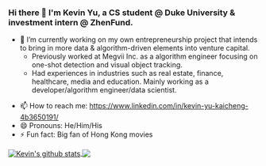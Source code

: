 ### Hi there 👋 I'm  Kevin Yu, a CS student @ Duke University & investment intern @ ZhenFund. 


- 🔭 I’m currently working on my own entrepreneurship project that intends to bring in more data & algorithm-driven elements into venture capital.  
    - Previously worked at Megvii Inc. as a algorithm engineer focusing on one-shot detection and visual object tracking.  
    - Had experiences in industries such as real estate, finance, healthcare, media and education. Mainly working as a developer/algorithm engineer/data scientist.
<!-- - 🌱 I’m currently learning 
- 👯 I’m looking to collaborate on ...
- 🤔 I’m looking for help with ...
- 💬 Ask me about ... -->
- 📫 How to reach me: https://www.linkedin.com/in/kevin-yu-kaicheng-4b3650191/
- 😄 Pronouns: He/Him/His
- ⚡ Fun fact: Big fan of Hong Kong movies


<a href="https://github.com/KevinYu2050/github-readme-stats">
  <img align="center" src="https://github-readme-stats.vercel.app/api?username=KevinYu2050&show_icons=true&include_all_commits=true&count_private=true&theme=synthwave" alt="Kevin's github stats" />
</a>
<a href="https://github.com/KevinYu2050//github-readme-stats">
  <!-- Change the `github-readme-stats.KevinYu2050.vercel.app` to `github-readme-stats.vercel.app`  -->
  <img align="center" src="https://github-readme-stats.vercel.app/api/top-langs/?username=KevinYu2050&langs_count=8&layout=compact&count_private=true&theme=synthwave" />
</a>
